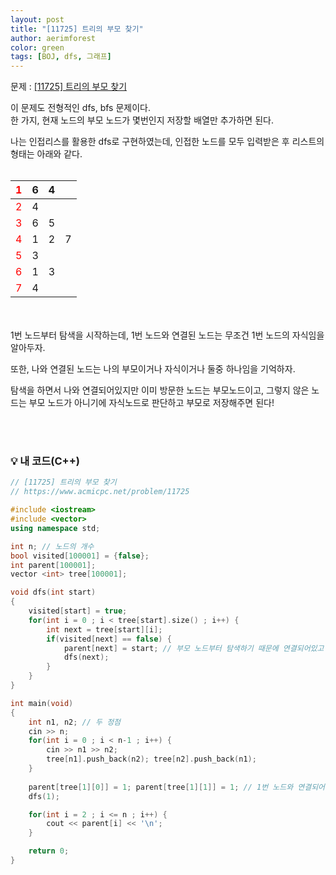 ```yaml
---
layout: post
title: "[11725] 트리의 부모 찾기"
author: aerimforest
color: green
tags: [BOJ, dfs, 그래프]
---
```


문제 : [[11725] 트리의 부모 찾기](https://www.acmicpc.net/problem/11725)

이 문제도 전형적인 dfs, bfs 문제이다. <br>
한 가지, 현재 노드의 부모 노드가 몇번인지 저장할 배열만 추가하면 된다.

나는 인접리스를 활용한 dfs로 구현하였는데,
인접한 노드를 모두 입력받은 후 리스트의 형태는 아래와 같다.
<br><br>

| <span style="color:red">1</span> | 6 | 4 |   |
|---|---|---|---|
| <span style="color:red">2</span> | 4 |   |   |
| <span style="color:red">3</span> | 6 | 5 |   |
| <span style="color:red">4</span> | 1 | 2 | 7 |
| <span style="color:red">5</span> | 3 |   |   |
| <span style="color:red">6</span> | 1 | 3 |   |
| <span style="color:red">7</span> | 4 |   |   |

<br><br>
1번 노드부터 탐색을 시작하는데, 1번 노드와 연결된 노드는 무조건 1번 노드의 자식임을 알아두자.

또한, 나와 연결된 노드는 나의 부모이거나 자식이거나 둘중 하나임을 기억하자.

탐색을 하면서 나와 연결되어있지만 이미 방문한 노드는 부모노드이고, 그렇지 않은 노드는 부모 노드가 아니기에 자식노드로 판단하고 부모로 저장해주면 된다!

<br><br>

### 💡 내 코드(C++)



```cpp
// [11725] 트리의 부모 찾기
// https://www.acmicpc.net/problem/11725

#include <iostream>
#include <vector>
using namespace std;

int n; // 노드의 개수
bool visited[100001] = {false};
int parent[100001];
vector <int> tree[100001];

void dfs(int start)
{
    visited[start] = true;
    for(int i = 0 ; i < tree[start].size() ; i++) {
        int next = tree[start][i];
        if(visited[next] == false) {
            parent[next] = start; // 부모 노드부터 탐색하기 때문에 연결되어있고 방문하지 않은 다음 노드는 무조건 자식 노드
            dfs(next);
        }
    }
}

int main(void)
{
    int n1, n2; // 두 정점
    cin >> n;
    for(int i = 0 ; i < n-1 ; i++) {
        cin >> n1 >> n2;
        tree[n1].push_back(n2); tree[n2].push_back(n1);
    }
    
    parent[tree[1][0]] = 1; parent[tree[1][1]] = 1; // 1번 노드와 연결되어있는 노드들의 부모는 1
    dfs(1);

    for(int i = 2 ; i <= n ; i++) {
        cout << parent[i] << '\n';
    }

    return 0;
}
```

